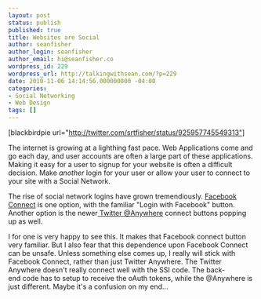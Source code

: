 ```yaml
---
layout: post
status: publish
published: true
title: Websites are Social
author: seanfisher
author_login: seanfisher
author_email: hi@seanfisher.co
wordpress_id: 229
wordpress_url: http://talkingwithsean.com/?p=229
date: 2010-11-06 14:14:56.000000000 -04:00
categories:
- Social Networking
- Web Design
tags: []
---
```

[blackbirdpie url="http://twitter.com/srtfisher/status/925957745549313"]

The internet is growing at a lighthing fast pace. Web Applications come and go each day, and user accounts are often a large part of these applications. Making it easy for a user to signup for your website is often a difficult decision. Make <em>another</em> login for your user or allow your user to connect to your site with a Social Network.

The rise of social network logins have grown tremendiously. <a href="http://developers.facebook.com/">Facebook Connect</a> is one option, with the familiar "Login with Facebook" button. Another option is the newer<a href="http://dev.twitter.com/anywhere"> Twitter @Anywhere</a> connect buttons popping up as well.

I for one is very happy to see this. It makes that Facebook connect button very familiar. But I also fear that this&nbsp;dependence&nbsp;upon Facebook Connect can be&nbsp;unsafe. Unless something else comes up, I really will stick with Facebook Connect, rather than just Twitter Anywhere. The Twitter Anywhere doesn't really connect well with the SSI code. The&nbsp;back-end&nbsp;code has to setup to&nbsp;receive&nbsp;the oAuth tokens, while the @Anywhere is just different. Maybe it's a confusion on my end...
